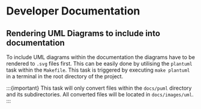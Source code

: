 # Developer Documentation

## Rendering UML Diagrams to include  into documentation

To include UML diagrams within the documentation the diagrams have to be rendered to `.svg` files first.
This can be easily done by utilising the `plantuml` task within the `Makefile`.
This task is triggered by executing `make plantuml` in a terminal in the root directory of the project.

:::{important} 
This task will only convert files within the `docs/puml` directory and its subdirectories. 
All converted files will be located in `docs/images/uml`.
:::